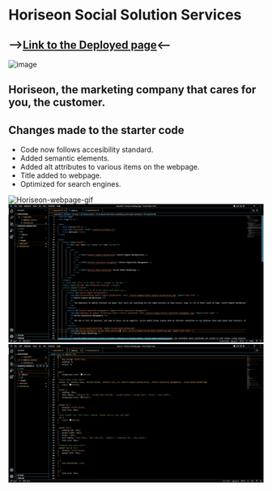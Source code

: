
# Horiseon Social Solution Services 
## -->[Link to the Deployed page](https://thvt1guy.github.io/horiseon-landing-page/)<--

![image](https://user-images.githubusercontent.com/117417092/208498888-2b46af80-12b6-4bcf-bba6-14c8e812f8e3.png)

## Horiseon, the marketing company that cares for you, the customer.

## Changes made to the starter code
- Code now follows accesibility standard.
- Added semantic elements.
- Added alt attributes to various items on the webpage.
- Title added to webpage.
- Optimized for search engines.

![Horiseon-webpage-gif](assets/gifs/Horiseon.gif)
![Index file screenshot](assets/images/index%20sc.PNG)
![CSS file screenshot](assets/images/css%20sc.PNG)
